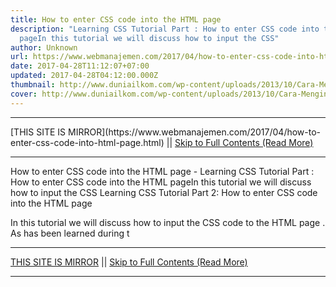 ```yaml
---
title: How to enter CSS code into the HTML page
description: "Learning CSS Tutorial Part : How to enter CSS code into the HTML
  pageIn this tutorial we will discuss how to input the CSS"
author: Unknown
url: https://www.webmanajemen.com/2017/04/how-to-enter-css-code-into-html-page.html
date: 2017-04-28T11:12:07+07:00
updated: 2017-04-28T04:12:00.000Z
thumbnail: http://www.duniailkom.com/wp-content/uploads/2013/10/Cara-Menginput-CSS-Metode-Inline-Style.png
cover: http://www.duniailkom.com/wp-content/uploads/2013/10/Cara-Menginput-CSS-Metode-Inline-Style.png
---
```


<hr/> [THIS SITE IS MIRROR](https://www.webmanajemen.com/2017/04/how-to-enter-css-code-into-html-page.html) || <a href="https://www.webmanajemen.com/2017/04/how-to-enter-css-code-into-html-page.html" rel="follow" class="button" id="read-more">Skip to Full Contents (Read More)</a> <hr/> How to enter CSS code into the HTML page - Learning CSS Tutorial Part : How to enter CSS code into the HTML pageIn this tutorial we will discuss how to input the CSS Learning CSS Tutorial Part 2: How to enter CSS code into the HTML page


In this tutorial we will discuss how to input the CSS code to the             HTML page .         
As has been learned during t <hr/> [THIS SITE IS MIRROR](https://www.webmanajemen.com/2017/04/how-to-enter-css-code-into-html-page.html) || <a href="https://www.webmanajemen.com/2017/04/how-to-enter-css-code-into-html-page.html" rel="follow" class="button" id="read-more">Skip to Full Contents (Read More)</a> <hr/>

<script>
    if (location.host.includes('dimaslanjaka12')) {
      location.replace('https://www.webmanajemen.com/2017/04/how-to-enter-css-code-into-html-page.html');
    }
  </script>